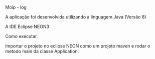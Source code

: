 Moip - log


A  aplicação foi desenvolvida utilizando a linguagem Java (Versão 8)

A IDE Eclipse NEON3

Como executar.

Importar o projeto no eclipse NEON como um projeto maven e rodar o metodo main da classe Application.

